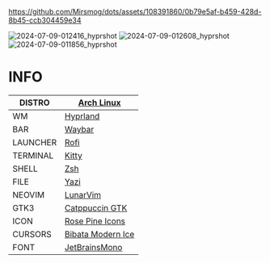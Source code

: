 https://github.com/Mirsmog/dots/assets/108391860/0b79e5af-b459-428d-8b45-ccb304459e34

![2024-07-09-012416_hyprshot](https://github.com/Mirsmog/dots/assets/108391860/30b05021-aba1-4f3c-88f6-d19f83c068a4)
![2024-07-09-012608_hyprshot](https://github.com/Mirsmog/dots/assets/108391860/7fbb31d7-9f09-4742-b2e0-148a16bdadff)
![2024-07-09-011856_hyprshot](https://github.com/Mirsmog/dots/assets/108391860/aa4f7063-a3a5-4305-9c0e-11382a054a84)
  
# INFO
|DISTRO|[Arch Linux](https://archlinux.org)|
| ------ | ------ |
|WM|[Hyprland](https://hyprland.org/)|
|BAR|[Waybar](https://github.com/Alexays/Waybar)|
|LAUNCHER|[Rofi](https://github.com/lbonn/rofi)|
|TERMINAL|[Kitty](https://sw.kovidgoyal.net/kitty)|
|SHELL|[Zsh](https://fishshell.com/)|
|FILE|[Yazi](https://yazi-rs.github.io/)|
|NEOVIM|[LunarVim](https://www.lunarvim.org/)|
|GTK3|[Catppuccin GTK](https://github.com/catppuccin/gtk)|
|ICON|[Rose Pine Icons](https://github.com/rose-pine/gtk)|
|CURSORS|[Bibata Modern Ice](https://www.gnome-look.org/p/1197198)|
|FONT|[JetBrainsMono](https://github.com/ryanoasis/nerd-fonts/tree/master/patched-fonts/JetBrainsMono)|
 

